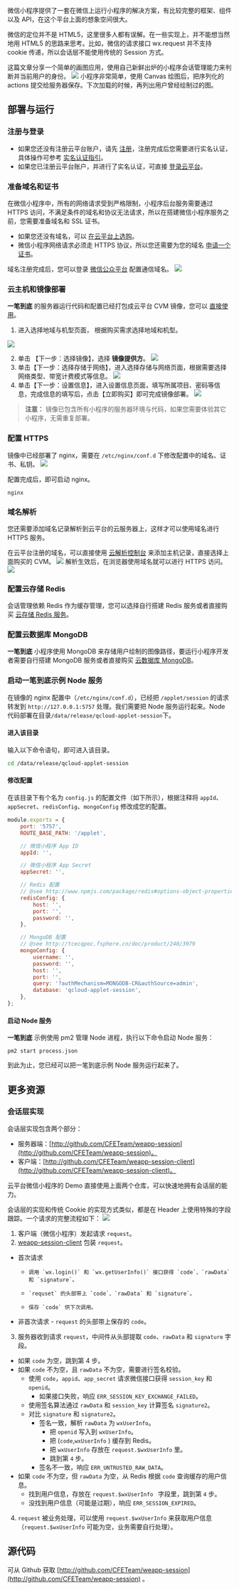 微信小程序提供了一套在微信上运行小程序的解决方案，有比较完整的框架、组件以及 API，在这个平台上面的想象空间很大。

微信的定位并不是 HTML5，这里很多人都有误解。在一些实现上，并不能想当然地用 HTML5 的思路来思考。比如，微信的请求接口 wx.request 并不支持 cookie 传递，所以会话层不能使用传统的 Session 方式。

这篇文章分享一个简单的画图应用，使用自己新鲜出炉的小程序会话管理能力来判断并当前用户的身份。
![](http://imgcache.tcecqpoc.fsphere.cn/image/mc.qcloudimg.com/static/img/069e82c771b9d36c83cb41930d178283/image.png)
小程序非常简单，使用 Canvas 绘图后，把序列化的 actions 提交给服务器保存。下次加载的时候，再列出用户曾经绘制过的图。
## 部署与运行
### 注册与登录
-  如果您还没有注册云平台账户，请先 [注册](http://tcecqpoc.fsphere.cn/register?s_url=https%3A%2F%2Ftce.fsphere.c%2F%3FfromSource%3Dgwzcw.184926.184926.184926%26gclid%3DEAIaIQobChMIoaGVwcT21gIVFSNoCh3VxAi-EAAYASAAEgId7PD_BwE)，注册完成后您需要进行实名认证，具体操作可参考 [实名认证指引](http://tcecqpoc.fsphere.cn/document/product/378/3629)。
-  如果您已注册云平台账户，并进行了实名认证，可直接 [登录云平台](http://tcecqpoc.fsphere.cn/login?s_url=https%3A%2F%2Ftce.fsphere.c%2F%3FfromSource%3Dgwzcw.184926.184926.184926%26gclid%3DEAIaIQobChMIoaGVwcT21gIVFSNoCh3VxAi-EAAYASAAEgId7PD_BwE)。

### 准备域名和证书
在微信小程序中，所有的网络请求受到严格限制，小程序后台服务需要通过 HTTPS 访问，不满足条件的域名和协议无法请求，所以在搭建微信小程序服务之前，您需要准备域名和 SSL 证书。
- 如果您还没有域名，可以 [在云平台上选购](http://dnspod.tce.fsphere.cn/?fromSource=lab)。
- 微信小程序网络请求必须走 HTTPS 协议，所以您还需要为您的域名 [申请一个证书](http://console.tcecqpoc.fsphere.cn/ssl?utm_source=jiaocheng&utm_medium=ssl2&utm_campaign=qcloud)。

域名注册完成后，您可以登录 [微信公众平台](http://mp.weixin.qq.com/) 配置通信域名。
![](http://imgcache.tcecqpoc.fsphere.cn/image/mc.qcloudimg.com/static/img/8be69d06928a2b9888c60e6b2cf20ac3/image.png)

### 云主机和镜像部署
**一笔到底** 的服务器运行代码和配置已经打包成云平台 CVM 镜像，您可以 [直接使用](http://buy.tce.fsphere.cn/cvm?marketImgId=371&utm_source=jiaocheng&utm_medium=cvm2&utm_campaign=qcloud)。
1. 进入选择地域与机型页面， 根据购买需求选择地域和机型。

 ![](http://imgcache.tcecqpoc.fsphere.cn/image/mc.qcloudimg.com/static/img/26a37af440555462a0e7e912ace868ff/image.png)
 
2. 单击 【下一步：选择镜像】，选择 **镜像提供方**。
![](http://imgcache.tcecqpoc.fsphere.cn/image/mc.qcloudimg.com/static/img/99abf95520936341c20f2b7e8bbf2c7a/image.png)
3. 单击【下一步：选择存储于网络】，进入选择存储与网络页面，根据需要选择网络类型、带宽计费模式等信息。
![](http://imgcache.tcecqpoc.fsphere.cn/image/mc.qcloudimg.com/static/img/d77c30abfe8ce87569535496dfb34994/image.png)
4. 单击【下一步：设置信息】，进入设置信息页面，填写所属项目、密码等信息，完成信息的填写后，点击【立即购买】即可完成镜像部署。
![](http://imgcache.tcecqpoc.fsphere.cn/image/mc.qcloudimg.com/static/img/29204cf71681cbe5d65d66f043bcc3c4/image.png)




> **注意：**
> 镜像已包含所有小程序的服务器环境与代码，如果您需要体验其它小程序，无需重复部署。

### 配置 HTTPS
镜像中已经部署了 nginx，需要在 `/etc/nginx/conf.d`  下修改配置中的域名、证书、私钥。
![](http://imgcache.tcecqpoc.fsphere.cn/image/mc.qcloudimg.com/static/img/afdf12da547a4c29588184778955448d/image.png)

配置完成后，即可启动 nginx。

```
nginx
```
### 域名解析
您还需要添加域名记录解析到云平台的云服务器上，这样才可以使用域名进行 HTTPS 服务。

在云平台注册的域名，可以直接使用 [云解析控制台](http://console.tcecqpoc.fsphere.cn/cns/domains?utm_source=jiaocheng&utm_medium=cns&utm_campaign=qcloud) 来添加主机记录，直接选择上面购买的 CVM。
![](http://imgcache.tcecqpoc.fsphere.cn/image/mc.qcloudimg.com/static/img/27c84b21a0600f2d1c4c3ec1efb0f927/image.png)
解析生效后，在浏览器使用域名就可以进行 HTTPS 访问。
![](http://imgcache.tcecqpoc.fsphere.cn/image/mc.qcloudimg.com/static/img/c6127cb39de915ac3692762ee8fb45c0/image.png)
### 配置云存储 Redis
会话管理依赖 Redis 作为缓存管理，您可以选择自行搭建 Redis 服务或者直接购买 
[云存储 Redis 服务](http://buy.tce.fsphere.cn/buy/redis?utm_source=jiaocheng&utm_medium=redis&utm_campaign=qcloud)。
### 配置云数据库 MongoDB
**一笔到底** 小程序使用 MongoDB 来存储用户绘制的图像路径，要运行小程序开发者需要自行搭建 MongoDB 服务或者直接购买 [云数据库 MongoDB](http://buy.tce.fsphere.cn/mongodb?utm_source=jiaocheng&utm_medium=mongo&utm_campaign=qcloud)。
### 启动一笔到底示例 Node 服务
在镜像的 nginx 配置中（`/etc/nginx/conf.d`），已经把 `/applet/session` 的请求转发到  `http://127.0.0.1:5757` 处理。我们需要把 Node 服务运行起来。Node 代码部署在目录`/data/release/qcloud-applet-session`下。
#### 进入该目录
输入以下命令语句，即可进入该目录。
```sh
cd /data/release/qcloud-applet-session
```

#### 修改配置
在该目录下有个名为 `config.js` 的配置文件（如下所示），根据注释将 `appId`、`appSecret`、`redisConfig`、`mongoConfig` 修改成您的配置。

```js
module.exports = {
    port: '5757',
    ROUTE_BASE_PATH: '/applet',

    // 微信小程序 App ID
    appId: '',

    // 微信小程序 App Secret
    appSecret: '',

    // Redis 配置
    // @see http://www.npmjs.com/package/redis#options-object-properties
    redisConfig: {
        host: '',
        port: '',
        password: '',
    },

    // MongoDB 配置
    // @see http://tcecqpoc.fsphere.cn/doc/product/240/3979
    mongoConfig: {
        username: '',
        password: '',
        host: '',
        port: '',
        query: '?authMechanism=MONGODB-CR&authSource=admin',
        database: 'qcloud-applet-session',
    },
};
```
#### 启动 Node 服务
**一笔到底** 示例使用 pm2 管理 Node 进程，执行以下命令启动 Node 服务：

```
pm2 start process.json
```

到此为止，您已经可以把一笔到底示例 Node 服务运行起来了。
## 更多资源
### 会话层实现
会话层实现包含两个部分：
- 服务器端：[http://github.com/CFETeam/weapp-session](http://github.com/CFETeam/weapp-session)。
- 客户端：[http://github.com/CFETeam/weapp-session-client](http://github.com/CFETeam/weapp-session-client)。

云平台微信小程序的 Demo 直接使用上面两个仓库，可以快速地拥有会话层的能力。

会话层的实现和传统 Cookie 的实现方式类似，都是在 Header 上使用特殊的字段跟踪。一个请求的完整流程如下：
![](http://imgcache.tcecqpoc.fsphere.cn/image/mc.qcloudimg.com/static/img/0b2ee92790116ee28717cff568ba915e/image.png)
1. 客户端（微信小程序）发起请求 `request`。
2. [weapp-session-client](http://github.com/CFETeam/weapp-session-client) 包装 `request`。
 - 	首次请求
      - 	调用 `wx.login()` 和 `wx.getUserInfo()` 接口获得 `code`、`rawData` 和 `signature`。
      - 	`requset` 的头部带上 `code`、`rawData` 和 `signature`。
      - 	保存 `code` 供下次调用。
 -    非首次请求
     -    `request` 的头部带上保存的 `code`。
3.  服务器收到请求 `request`，中间件从头部提取 `code`、`rawData` 和 `signature` 字段。
  - 如果 `code` 为空，跳到第 4 步。
  - 如果 `code` 不为空，且 `rawData` 不为空，需要进行签名校验。
     - 使用 `code`，`appid`、`app_secret` 请求微信接口获得 `session_key` 和 `openid`。
         - 如果接口失败，响应 `ERR_SESSION_KEY_EXCHANGE_FAILED`。
     - 使用签名算法通过 `rawData` 和 `session_key` 计算签名 `signature2`。
     - 对比 `signature` 和 `signature2`。
         - 签名一致，解析 `rawData` 为 `wxUserInfo`。
             - 把 `openid` 写入到 `wxUserInfo`。
             - 把 (`code`,`wxUserInfo` ) 缓存到 Redis。
             - 把 `wxUserInfo` 存放在 `request.$wxUserInfo` 里。
             - 跳到第 `4` 步。
         - 签名不一致，响应 `ERR_UNTRUSTED_RAW_DATA`。
  - 如果 `code` 不为空，但 `rawData` 为空，从 Redis 根据 `code` 查询缓存的用户信息。
     - 找到用户信息，存放在 `request.$wxUserInfo ` 字段里，跳到第 `4` 步。
     - 没找到用户信息（可能是过期），响应 `ERR_SESSION_EXPIRED`。
4. `request` 被业务处理，可以使用 `request.$wxUserInfo` 来获取用户信息（`request.$wxUserInfo` 可能为空，业务需要自行处理）。

## 源代码
可从 Github 获取 [http://github.com/CFETeam/weapp-session](http://github.com/CFETeam/weapp-session) 。                                                                            